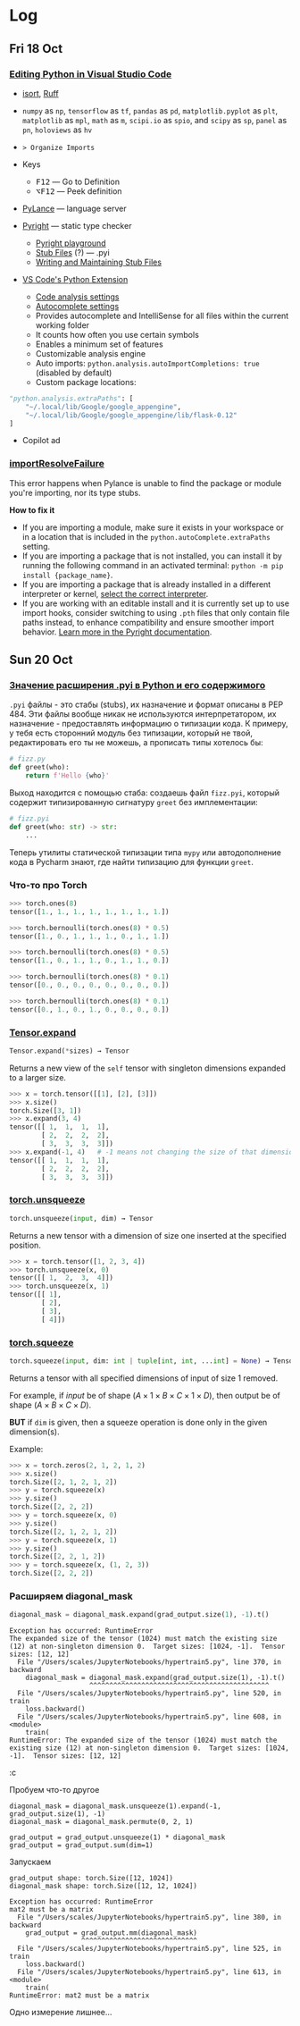 # Log


## Fri 18 Oct

### [Editing Python in Visual Studio Code](https://code.visualstudio.com/docs/python/editing)

- [isort](https://marketplace.visualstudio.com/items?itemName=ms-python.isort), [Ruff](https://marketplace.visualstudio.com/items?itemName=charliermarsh.ruff)
- `numpy` as `np`, `tensorflow` as `tf`, `pandas` as `pd`,
  `matplotlib.pyplot` as `plt`, `matplotlib` as `mpl`, `math` as `m`,
  `scipi.io` as `spio`, and `scipy` as `sp`, `panel` as `pn`,
  `holoviews` as `hv`

- `> Organize Imports`
- Keys
    - <kbd>F12</kbd> — Go to Definition
    - <kbd>⌥F12</kbd> — Peek definition

- [PyLance](https://marketplace.visualstudio.com/items?itemName=ms-python.vscode-pylance) — language server

- [Pyright](https://github.com/microsoft/pyright) — static type checker

  - [Pyright playground](https://pyright-play.net/?code=MQAgKgFglgziMEMC2AHANgUxAEw0g9gHYwAuATgiRnBPgO4gDG%2BSBhIGZZ%2BZcjC7AEZZcVRlWzwSlKPzRoAniEFKUCslADmEEgDoAUPtwAzEAmzYAFAA8AXCGNp8lADQgF9x85IBKW-pBAkDIMEgBXMnZrEABqd0NQAAUEGBgoQk0zKTIQdNIBRiwUkBIILBgMZkJJBDJNMKQMQhJg6jC0Ejh0rLIw5qhGjmtClBIoIgNzKwBGNwAiOZ99IA)
  - [Stub Files](https://typing.readthedocs.io/en/latest/spec/distributing.html#stub-files) (?) — .pyi
  - [Writing and Maintaining Stub Files](https://typing.readthedocs.io/en/latest/guides/writing_stubs.html#writing-stubs)

- [VS Code's Python Extension](https://code.visualstudio.com/docs/python/editing)
  - [Code analysis settings](https://code.visualstudio.com/docs/python/settings-reference#_code-analysis-settings)
  - [Autocomplete settings](https://code.visualstudio.com/docs/python/settings-reference#_autocomplete-settings)
  - Provides autocomplete and IntelliSense for all files within the
    current working folder
  - It counts how often you use certain symbols
  - Enables a minimum set of features
  - Customizable analysis engine
  - Auto imports: `python.analysis.autoImportCompletions: true` (disabled by default)
  - Custom package locations:

```python
"python.analysis.extraPaths": [
    "~/.local/lib/Google/google_appengine",
    "~/.local/lib/Google/google_appengine/lib/flask-0.12"
]
```


- Copilot ad


### [importResolveFailure](https://code.visualstudio.com/docs/python/editing#_importresolvefailure)

This error happens when Pylance is unable to find the package or module you're importing, nor its type stubs.

**How to fix it**
- If you are importing a module, make sure it exists in your workspace
  or in a location that is included in the `python.autoComplete.extraPaths` setting.
- If you are importing a package that is not installed, you can install it by running the following command in an activated terminal: `python -m pip install {package_name}`.
- If you are importing a package that is already installed in a different interpreter or kernel, [select the correct interpreter](https://code.visualstudio.com/docs/python/environments#_select-and-activate-an-environment).
- If you are working with an editable install and it is currently set up to use import hooks, consider switching to using `.pth` files that only contain file paths instead, to enhance compatibility and ensure smoother import behavior. [Learn more in the Pyright documentation](https://microsoft.github.io/pyright/#/import-resolution?id=editable-installs).

## Sun 20 Oct 

### [Значение расширения .pyi в Python и его содержимого](https://ru.stackoverflow.com/questions/1012021/%D0%97%D0%BD%D0%B0%D1%87%D0%B5%D0%BD%D0%B8%D0%B5-%D1%80%D0%B0%D1%81%D1%88%D0%B8%D1%80%D0%B5%D0%BD%D0%B8%D1%8F-pyi-%D0%B2-python-%D0%B8-%D0%B5%D0%B3%D0%BE-%D1%81%D0%BE%D0%B4%D0%B5%D1%80%D0%B6%D0%B8%D0%BC%D0%BE%D0%B3%D0%BE)

`.pyi` файлы - это стабы (stubs), их назначение и формат описаны в PEP 484. Эти файлы вообще никак не используются интерпретатором, их назначение - предоставлять информацию о типизации кода.
К примеру, у тебя есть сторонний модуль без типизации, который не твой, редактировать его ты не можешь, а прописать типы хотелось бы:
```python
# fizz.py
def greet(who):
    return f'Hello {who}'
```
Выход находится с помощью стаба: создаешь файл `fizz.pyi`, который содержит типизированную сигнатуру `greet` без имплементации:
```python
# fizz.pyi
def greet(who: str) -> str:
    ...
```
Теперь утилиты статической типизации типа `mypy` или автодополнение кода в Pycharm знают, где найти типизацию для функции `greet`.

### Что-то про Torch

```python
>>> torch.ones(8)
tensor([1., 1., 1., 1., 1., 1., 1., 1.])
```

```python
>>> torch.bernoulli(torch.ones(8) * 0.5)
tensor([1., 0., 1., 1., 1., 0., 1., 1.])
```

```python
>>> torch.bernoulli(torch.ones(8) * 0.5)
tensor([1., 0., 1., 1., 0., 1., 1., 0.])
```

```python
>>> torch.bernoulli(torch.ones(8) * 0.1)
tensor([0., 0., 0., 0., 0., 0., 0., 0.])
```

```python
>>> torch.bernoulli(torch.ones(8) * 0.1)
tensor([0., 1., 0., 1., 0., 0., 0., 0.])
```

### [Tensor.expand](https://pytorch.org/docs/stable/generated/torch.Tensor.expand.html)

```python
Tensor.expand(*sizes) → Tensor
```
Returns a new view of the `self` tensor with singleton dimensions expanded to a larger size.

```python
>>> x = torch.tensor([[1], [2], [3]])
>>> x.size()
torch.Size([3, 1])
>>> x.expand(3, 4)
tensor([[ 1,  1,  1,  1],
        [ 2,  2,  2,  2],
        [ 3,  3,  3,  3]])
>>> x.expand(-1, 4)   # -1 means not changing the size of that dimension
tensor([[ 1,  1,  1,  1],
        [ 2,  2,  2,  2],
        [ 3,  3,  3,  3]])
```

### [torch.unsqueeze](https://pytorch.org/docs/stable/generated/torch.unsqueeze.html)

```python
torch.unsqueeze(input, dim) → Tensor
```

Returns a new tensor with a dimension of size one inserted at the specified position.

```python
>>> x = torch.tensor([1, 2, 3, 4])
>>> torch.unsqueeze(x, 0)
tensor([[ 1,  2,  3,  4]])
>>> torch.unsqueeze(x, 1)
tensor([[ 1],
        [ 2],
        [ 3],
        [ 4]])
```

### [torch.squeeze](https://pytorch.org/docs/stable/generated/torch.squeeze.html#torch.squeeze)

```python
torch.squeeze(input, dim: int | tuple[int, int, ...int] = None) → Tensor
```

Returns a tensor with all specified dimensions of input of size 1 removed.

For example, if *input* be of shape $(A \times 1 \times B \times C \times 1 \times D)$, then output be of shape $(A \times B \times C \times D)$.

**BUT** if `dim` is given, then a squeeze operation is done only in the given dimension(s).

Example:

```python
>>> x = torch.zeros(2, 1, 2, 1, 2)
>>> x.size()
torch.Size([2, 1, 2, 1, 2])
>>> y = torch.squeeze(x)
>>> y.size()
torch.Size([2, 2, 2])
>>> y = torch.squeeze(x, 0)
>>> y.size()
torch.Size([2, 1, 2, 1, 2])
>>> y = torch.squeeze(x, 1)
>>> y.size()
torch.Size([2, 2, 1, 2])
>>> y = torch.squeeze(x, (1, 2, 3))
torch.Size([2, 2, 2])
```


### Расширяем diagonal_mask

```python
diagonal_mask = diagonal_mask.expand(grad_output.size(1), -1).t()
```

```
Exception has occurred: RuntimeError
The expanded size of the tensor (1024) must match the existing size (12) at non-singleton dimension 0.  Target sizes: [1024, -1].  Tensor sizes: [12, 12]
  File "/Users/scales/JupyterNotebooks/hypertrain5.py", line 370, in backward
    diagonal_mask = diagonal_mask.expand(grad_output.size(1), -1).t()
                    ^^^^^^^^^^^^^^^^^^^^^^^^^^^^^^^^^^^^^^^^^^^^^
  File "/Users/scales/JupyterNotebooks/hypertrain5.py", line 520, in train
    loss.backward()
  File "/Users/scales/JupyterNotebooks/hypertrain5.py", line 608, in <module>
    train(
RuntimeError: The expanded size of the tensor (1024) must match the existing size (12) at non-singleton dimension 0.  Target sizes: [1024, -1].  Tensor sizes: [12, 12]
```

:c

Пробуем что-то другое

```
diagonal_mask = diagonal_mask.unsqueeze(1).expand(-1, grad_output.size(1), -1)
diagonal_mask = diagonal_mask.permute(0, 2, 1)

grad_output = grad_output.unsqueeze(1) * diagonal_mask
grad_output = grad_output.sum(dim=1)
```

Запускаем

```
grad_output shape: torch.Size([12, 1024])
diagonal_mask shape: torch.Size([12, 12, 1024])

Exception has occurred: RuntimeError
mat2 must be a matrix
  File "/Users/scales/JupyterNotebooks/hypertrain5.py", line 380, in backward
    grad_output = grad_output.mm(diagonal_mask)
                  ^^^^^^^^^^^^^^^^^^^^^^^^^^^^^
  File "/Users/scales/JupyterNotebooks/hypertrain5.py", line 525, in train
    loss.backward()
  File "/Users/scales/JupyterNotebooks/hypertrain5.py", line 613, in <module>
    train(
RuntimeError: mat2 must be a matrix
```

Одно измерение лишнее…

